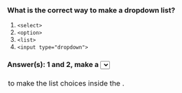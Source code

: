 ### What is the correct way to make a dropdown list?

1. `<select>`
2. `<option>`
3. `<list>`
4. `<input type="dropdown">`

### Answer(s): 1 and 2, make a <select> for drop downn list and 
### <option> to make the list choices inside the <select>.

